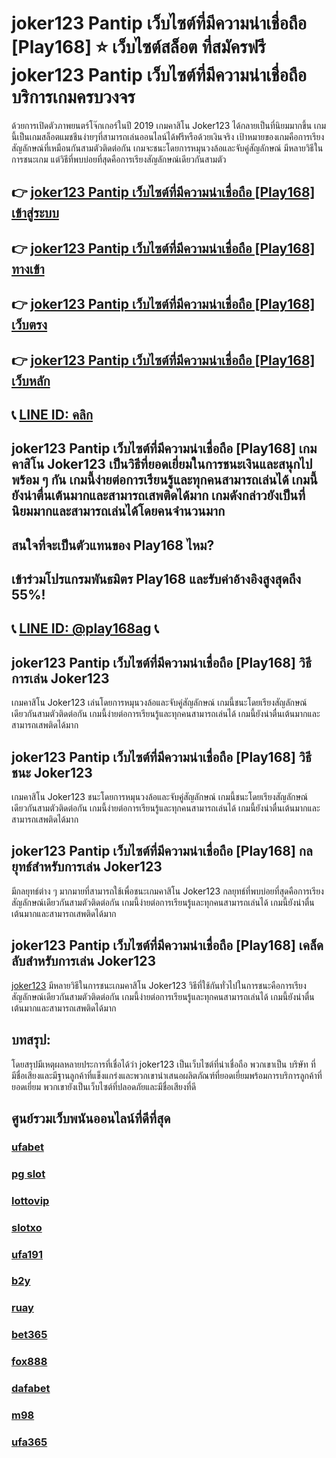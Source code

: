 
# joker123 Pantip เว็บไซต์ที่มีความน่าเชื่อถือ [Play168] ⭐ เว็บไซต์สล็อต ที่สมัครฟรี joker123 Pantip เว็บไซต์ที่มีความน่าเชื่อถือ บริการเกมครบวงจร

ด้วยการเปิดตัวภาพยนตร์โจ๊กเกอร์ในปี 2019 เกมคาสิโน Joker123 ได้กลายเป็นที่นิยมมากขึ้น เกมนี้เป็นเกมสล็อตแมชชีนง่ายๆที่สามารถเล่นออนไลน์ได้ฟรีหรือด้วยเงินจริง เป้าหมายของเกมคือการเรียงสัญลักษณ์ที่เหมือนกันสามตัวติดต่อกัน เกมจะชนะโดยการหมุนวงล้อและจับคู่สัญลักษณ์ มีหลายวิธีในการชนะเกม แต่วิธีที่พบบ่อยที่สุดคือการเรียงสัญลักษณ์เดียวกันสามตัว

## 👉 [joker123 Pantip เว็บไซต์ที่มีความน่าเชื่อถือ [Play168] เข้าสู่ระบบ](https://bit.ly/3TCj9rY)
## 👉 [joker123 Pantip เว็บไซต์ที่มีความน่าเชื่อถือ [Play168] ทางเข้า](https://bit.ly/3TCj9rY)
## 👉 [joker123 Pantip เว็บไซต์ที่มีความน่าเชื่อถือ [Play168] เว็บตรง](https://bit.ly/3TCj9rY)
## 👉 [joker123 Pantip เว็บไซต์ที่มีความน่าเชื่อถือ [Play168] เว็บหลัก](https://bit.ly/3TCj9rY)
## 📞 [LINE ID: คลิก](https://line.me/R/ti/p/@342mcrfd)

## joker123 Pantip เว็บไซต์ที่มีความน่าเชื่อถือ [Play168] เกมคาสิโน Joker123 เป็นวิธีที่ยอดเยี่ยมในการชนะเงินและสนุกไปพร้อม ๆ กัน เกมนี้ง่ายต่อการเรียนรู้และทุกคนสามารถเล่นได้ เกมนี้ยังน่าตื่นเต้นมากและสามารถเสพติดได้มาก เกมดังกล่าวยังเป็นที่นิยมมากและสามารถเล่นได้โดยคนจํานวนมาก

## สนใจที่จะเป็นตัวแทนของ Play168 ไหม?
## เข้าร่วมโปรแกรมพันธมิตร Play168 และรับค่าอ้างอิงสูงสุดถึง 55%!
## 📞 [LINE ID: @play168ag](https://bit.ly/3RSGiFl) 📞

## joker123 Pantip เว็บไซต์ที่มีความน่าเชื่อถือ [Play168] วิธีการเล่น Joker123

เกมคาสิโน Joker123 เล่นโดยการหมุนวงล้อและจับคู่สัญลักษณ์ เกมนี้ชนะโดยเรียงสัญลักษณ์เดียวกันสามตัวติดต่อกัน เกมนี้ง่ายต่อการเรียนรู้และทุกคนสามารถเล่นได้ เกมนี้ยังน่าตื่นเต้นมากและสามารถเสพติดได้มาก

## joker123 Pantip เว็บไซต์ที่มีความน่าเชื่อถือ [Play168] วิธีชนะ Joker123

เกมคาสิโน Joker123 ชนะโดยการหมุนวงล้อและจับคู่สัญลักษณ์ เกมนี้ชนะโดยเรียงสัญลักษณ์เดียวกันสามตัวติดต่อกัน เกมนี้ง่ายต่อการเรียนรู้และทุกคนสามารถเล่นได้ เกมนี้ยังน่าตื่นเต้นมากและสามารถเสพติดได้มาก

## joker123 Pantip เว็บไซต์ที่มีความน่าเชื่อถือ [Play168] กลยุทธ์สําหรับการเล่น Joker123

มีกลยุทธ์ต่าง ๆ มากมายที่สามารถใช้เพื่อชนะเกมคาสิโน Joker123 กลยุทธ์ที่พบบ่อยที่สุดคือการเรียงสัญลักษณ์เดียวกันสามตัวติดต่อกัน เกมนี้ง่ายต่อการเรียนรู้และทุกคนสามารถเล่นได้ เกมนี้ยังน่าตื่นเต้นมากและสามารถเสพติดได้มาก

## joker123 Pantip เว็บไซต์ที่มีความน่าเชื่อถือ [Play168] เคล็ดลับสําหรับการเล่น Joker123

[joker123](https://atom.io/packages/joker123-th) มีหลายวิธีในการชนะเกมคาสิโน Joker123 วิธีที่ใช้กันทั่วไปในการชนะคือการเรียงสัญลักษณ์เดียวกันสามตัวติดต่อกัน เกมนี้ง่ายต่อการเรียนรู้และทุกคนสามารถเล่นได้ เกมนี้ยังน่าตื่นเต้นมากและสามารถเสพติดได้มาก

## บทสรุป:

โดยสรุปมีเหตุผลหลายประการที่เชื่อได้ว่า joker123 เป็นเว็บไซต์ที่น่าเชื่อถือ พวกเขาเป็น บริษัท ที่มีชื่อเสียงและมีฐานลูกค้าที่แข็งแกร่งและพวกเขานําเสนอผลิตภัณฑ์ที่ยอดเยี่ยมพร้อมการบริการลูกค้าที่ยอดเยี่ยม พวกเขายังเป็นเว็บไซต์ที่ปลอดภัยและมีชื่อเสียงที่ดี

## ศูนย์รวมเว็บพนันออนไลน์ที่ดีที่สุด
### [ufabet](https://atom.io/packages/ufabet)
### [pg slot](https://atom.io/themes/pg%20slot)
### [lottovip](https://atom.io/packages/lottovip)
### [slotxo](https://atom.io/packages/slotxo)
### [ufa191](https://atom.io/packages/ufa191)
### [b2y](https://atom.io/packages/b2y)
### [ruay](https://atom.io/themes/ruay)
### [bet365](https://atom.io/packages/bet365)
### [fox888](https://atom.io/packages/fox888)
### [dafabet](https://atom.io/packages/dafabet)
### [m98](https://atom.io/packages/m98)
### [ufa365](https://atom.io/packages/ufa365)
